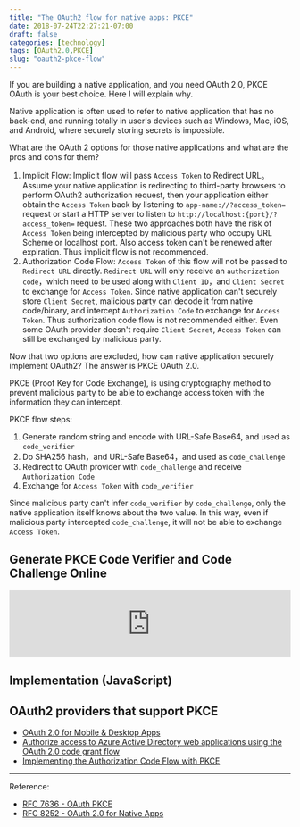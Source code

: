 ```yaml
---
title: "The OAuth2 flow for native apps: PKCE"
date: 2018-07-24T22:27:21-07:00
draft: false
categories: [technology]
tags: [OAuth2.0,PKCE]
slug: "oauth2-pkce-flow"
---
```


If you are building a native application, and you need OAuth 2.0, PKCE OAuth is your best choice. Here I will explain why.

<!--more-->

Native application is often used to refer to native application that has no back-end, and running totally in user's devices such as Windows, Mac, iOS, and Android, where securely storing secrets is impossible.

What are the OAuth 2 options for those native applications and what are the pros and cons for them?

1. Implicit Flow: Implicit flow will pass `Access Token` to Redirect URL。Assume your native application is redirecting to third-party browsers to perform OAuth2 authorization request, then your application either obtain the `Access Token` back by listening to `app-name://?access_token=` request or start a HTTP server to listen to `http://localhost:{port}/?access_token=` request. These two approaches both have the risk of `Access Token` being intercepted by malicious party who occupy URL Scheme or localhost port. Also access token can't be renewed after expiration. Thus implicit flow is not recommended.
2. Authorization Code Flow: `Access Token` of this flow will not be passed to `Redirect URL` directly. `Redirect URL` will only receive an `authorization code`，which need to be used along with `Client ID`，and `Client Secret` to exchange for `Access Token`. Since native application can't securely store `Client Secret`, malicious party can decode it from native code/binary, and intercept `Authorization Code` to exchange for `Access Token`. Thus authorization code flow is not recommended either. Even some OAuth provider doesn't require `Client Secret`, `Access Token` can still be exchanged by malicious party.

Now that two options are excluded, how can native application securely implement OAuth2? The answer is PKCE OAuth 2.0.

PKCE (Proof Key for Code Exchange), is using cryptography method to prevent malicious party to be able to exchange access token with the information they can intercept.

PKCE flow steps:

1. Generate random string and encode with URL-Safe Base64, and used as `code_verifier`
2. Do SHA256 hash，and URL-Safe Base64，and used as `code_challenge`
3. Redirect to OAuth provider with `code_challenge` and receive `Authorization Code`
4. Exchange for `Access Token` with `code_verifier`

Since malicious party can't infer `code_verifier` by `code_challenge`, only the native application itself knows about the two value. In this way, even if malicious party intercepted `code_challenge`, it will not be able to exchange `Access Token`.

## Generate PKCE Code Verifier and Code Challenge Online

<iframe width="100%" height="120" src="https://cdn.rawgit.com/tonyxu-io/21eb57ab2a4aeb2a3ee10f77542abe64/raw/3ba2cb13423417b8bb2844e883d7b0ecb4358a5e/pkce-generator.html" allowfullscreen="allowfullscreen" allowpaymentrequest frameborder="0"></iframe>

## Implementation (JavaScript)

<script src="https://gist.github.com/tonyxu-io/21eb57ab2a4aeb2a3ee10f77542abe64.js"></script>

## OAuth2 providers that support PKCE

- [OAuth 2.0 for Mobile & Desktop Apps](https://developers.google.com/identity/protocols/OAuth2InstalledApp)
- [Authorize access to Azure Active Directory web applications using the OAuth 2.0 code grant flow](https://docs.microsoft.com/en-us/azure/active-directory/develop/active-directory-protocols-oauth-code)
- [Implementing the Authorization Code Flow with PKCE](https://developer.okta.com/authentication-guide/implementing-authentication/auth-code-pkce)

------

Reference:

- [RFC 7636 - OAuth PKCE](https://tools.ietf.org/html/rfc7636)
- [RFC 8252 - OAuth 2.0 for Native Apps](https://tools.ietf.org/html/rfc8252)